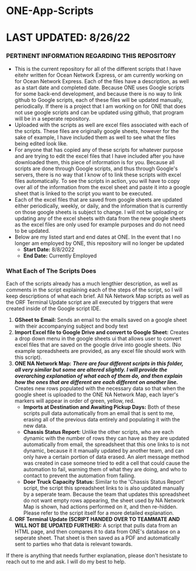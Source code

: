 # ONE-App-Scripts
# LAST UPDATED: 8/26/22
### PERTINENT INFORMATION REGARDING THIS REPOSITORY
- This is the current repository for all of the different scripts that I have eitehr written for Ocean Network Express, or am currently working on for Ocean Network Express. Each of the files have a description, as well as a start date and completed date. Because ONE uses Google scripts for some back-end development, and because there is no way to link github to Google scripts, each of these files will be updated manually, periodically. If there is a project that I am working on for ONE that does not use google scripts and can be updated using github, that program will be in a seperate repository.
- Uploaded with the scripts as well are excel files associated with each of the scripts. These files are originally google sheets, however for the sake of example, I have included them as well to see what the files being edited look like. 
- For anyone that has copied any of these scripts for whatever purpose and are trying to edit the excel files that I have included after you have downloaded them, this piece of information is for you. Because all scripts are done through Google scripts, and thus through Google's servers, there is no way that I know of to link these scripts with excel files automatically. To see the scripts in action, you will have to copy over all of the information from the excel sheet and paste it into a google sheet that is linked to the script you want to be executed.
- Each of the excel files that are saved from google sheets are updated either periodically, weekly, or daily, and the information that is currently on those google sheets is subject to change. I will not be uploading or updating any of the excel sheets with data from the new google sheets as the excel files are only used for example purposes and do not need to be updated.
- Below are my listed start and end dates at ONE. In the event that I no longer am employed by ONE, this repository will no longer be updated
  - **Start Date:** 8/8/2022
  - **End Date:** Currently Employed

### What Each of The Scripts Does
Each of the scripts already has a much lengthier description, as well as comments in the script explaining each of the steps of the script, so I will keep descriptions of what each brief. All NA Network Map scripts as well as the ORF Terminal Update script are all executed by triggers that were created inside of the Google script IDE.
1. **GSheet to Email:** Sends an email to the emails saved on a google sheet with their accompanying subject and body text
2. **Import Excel file to Google Drive and convert to Google Sheet:** Creates a drop down menu in the google sheets ui that allows user to convert excel files that are saved on the google drive into google sheets. (No example spreadsheets are provided, as any excel file should work with this script).
3. **ONE NA Network Map:** ***There are four different scripts in this folder, all very similar but some are altered slightly. I will provide the overarching explanation of what each of them do, and then explain how the ones that are different are each different on another line.*** Creates new rows populated with the necessary data so that when the google sheet is uploaded to the ONE NA Network Map, each layer's markers will appear in order of green, yellow, red. 
    - **Imports at Destination and Awaiting Pickup Days:** Both of these scripts pull data automatically from an email that is sent to me, erasing all of the previous data entirely and populating it with the new data.
    - **Chassis Status Report:** Unlike the other scripts, who are each dynamic with the number of rows they can have as they are updated automatically from email, the spreadsheet that this one links to is not dynamic, because it it manually updated by another team, and can only have a certain portion of data erased. An alert message method was created in case someone tried to edit a cell that could cause the automation to fail, warning them of what they are doing, and who to contact to prevent the automation from failing.
    - **Door Truck Capacity Status:** Similar to the 'Chassis Status Report' script, the script this spreadsheet links to is also updated manually by a seperate team. Because the team that updates this spreadsheet do not want empty rows appearing, the sheet used by NA Network Map is shown, had actions performed on it, and then re-hidden. Please refer to the script itself for a more detailed explanation.
4. **ORF Terminal Update (SCRIPT HANDED OVER TO TEAMMATE AND WILL NOT BE UPDATED FURTHER):** A script that pulls data from an HTML page, and then compares it to data from ONE's database on a seperate sheet. That sheet is then saved as a PDF and automatically sent to parties who that data is relevant towards. 

If there is anything that needs further explanation, please don't hesistate to reach out to me and ask. I will do my best to help. 
